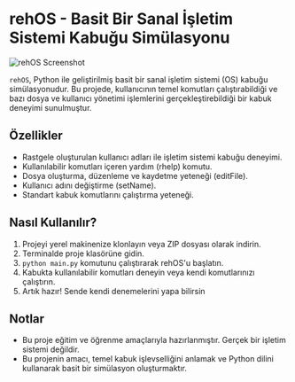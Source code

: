 # rehOS - Basit Bir Sanal İşletim Sistemi Kabuğu Simülasyonu

![rehOS Screenshot](screenshot.png)

`rehOS`, Python ile geliştirilmiş basit bir sanal işletim sistemi (OS) kabuğu simülasyonudur. Bu projede, kullanıcının temel komutları çalıştırabildiği ve bazı dosya ve kullanıcı yönetimi işlemlerini gerçekleştirebildiği bir kabuk deneyimi sunulmuştur.

## Özellikler

- Rastgele oluşturulan kullanıcı adları ile işletim sistemi kabuğu deneyimi.
- Kullanılabilir komutları içeren yardım (rhelp) komutu.
- Dosya oluşturma, düzenleme ve kaydetme yeteneği (editFile).
- Kullanıcı adını değiştirme (setName).
- Standart kabuk komutlarını çalıştırma yeteneği.

## Nasıl Kullanılır?

1. Projeyi yerel makinenize klonlayın veya ZIP dosyası olarak indirin.
2. Terminalde proje klasörüne gidin.
3. `python main.py` komutunu çalıştırarak rehOS'u başlatın.
4. Kabukta kullanılabilir komutları deneyin veya kendi komutlarınızı çalıştırın.
5. Artık hazır! Sende kendi denemelerini yapa bilirsin

## Notlar

- Bu proje eğitim ve öğrenme amaçlarıyla hazırlanmıştır. Gerçek bir işletim sistemi değildir.
- Bu projenin amacı, temel kabuk işlevselliğini anlamak ve Python dilini kullanarak basit bir simülasyon oluşturmaktır.
